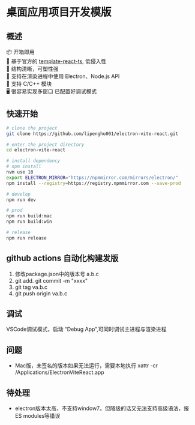 # 桌面应用项目开发模版

## 概述
📦 开箱即用  
🎯 基于官方的 [template-react-ts](https://github.com/vitejs/vite/tree/main/packages/create-vite/template-react-ts), 低侵入性  
🌱 结构清晰，可塑性强  
💪 支持在渲染进程中使用 Electron、Node.js API  
🔩 支持 C/C++ 模块  
🖥 很容易实现多窗口 
已配置好调试模式

## 快速开始

```sh
# clone the project
git clone https://github.com/lipenghu001/electron-vite-react.git

# enter the project directory
cd electron-vite-react

# install dependency
# npm install
nvm use 18
export ELECTRON_MIRROR="https://npmmirror.com/mirrors/electron/"
npm install --registry=https://registry.npmmirror.com --save-prod

# develop
npm run dev

# prod
npm run build:mac
npm run build:win

# release
npm run release
```

## github actions 自动化构建发版
1. 修改package.json中的版本号 a.b.c
2. git add.    git commit -m "xxxx"
3. git tag va.b.c
4. git push origin va.b.c

## 调试
VSCode调试模式，启动 “Debug App”,可同时调试主进程与渲染进程


## 问题
- Mac版，未签名的版本如果无法运行，需要本地执行
xattr -cr /Applications/ElectronViteReact.app

## 待处理
- electron版本太高，不支持window7。但降级的话又无法支持高级语法，报ES modules等错误